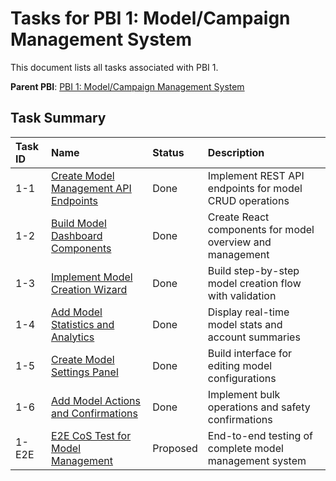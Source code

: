 # Tasks for PBI 1: Model/Campaign Management System

This document lists all tasks associated with PBI 1.

**Parent PBI**: [PBI 1: Model/Campaign Management System](./prd.md)

## Task Summary

| Task ID | Name | Status | Description |
| :------ | :--------------------------------------- | :------- | :--------------------------------- |
| 1-1 | [Create Model Management API Endpoints](./1-1.md) | Done | Implement REST API endpoints for model CRUD operations |
| 1-2 | [Build Model Dashboard Components](./1-2.md) | Done | Create React components for model overview and management |
| 1-3 | [Implement Model Creation Wizard](./1-3.md) | Done | Build step-by-step model creation flow with validation |
| 1-4 | [Add Model Statistics and Analytics](./1-4.md) | Done | Display real-time model stats and account summaries |
| 1-5 | [Create Model Settings Panel](./1-5.md) | Done | Build interface for editing model configurations |
| 1-6 | [Add Model Actions and Confirmations](./1-6.md) | Done | Implement bulk operations and safety confirmations |
| 1-E2E | [E2E CoS Test for Model Management](./1-E2E.md) | Proposed | End-to-end testing of complete model management system | 